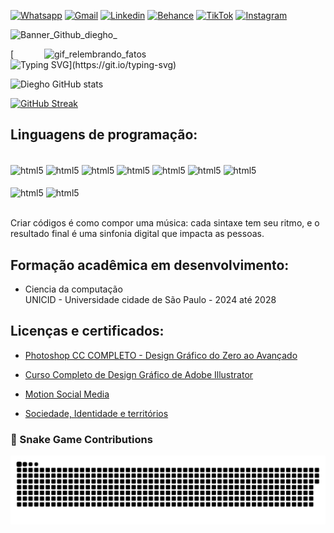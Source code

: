<!--Baixe a extensão "Auto-Open Markdown Preview" depois clique com o direito no projeto e selecione a opção "Open Preview" arraste a n



ova aba para a direita até dividir a tela em dois, agora substitua os usernames que estão nos códigos dos painéis de status, Snake animation, e workflous, onde estiver escrito “Rafa-s-s” substitua pelo seu username.
-->
<!--REDES SOCIAIS (SUBSTITUA A URL PELA URL DO SEU PERFIL)                                 -->
[![Whatsapp](https://img.shields.io/badge/Whatsapp-25D366?style=for-the-badge&logo=whatsapp&logoColor=white)](https://wa.me/5511965236102)
[![Gmail](https://img.shields.io/badge/Gmail-fd3a2d?style=for-the-badge&logo=gmail&logoColor=white)](mailto:diegho.consultoriapro@gmail.com)
[![Linkedin](https://img.shields.io/badge/LinkedIn-0077B5?style=for-the-badge&logo=linkedin&logoColor=white)](https://www.linkedin.com/in/diegho-soares/)
[![Behance](https://img.shields.io/badge/-Behance-blue?style=for-the-badge&logo=behance&logoColor=white)](https://www.behance.net/designer-pratico)
[![TikTok](https://img.shields.io/badge/tiktok-000001?style=for-the-badge&logo=tiktok&logoColor=white)](https://www.tiktok.com/@relembrando_fatos)
[![Instagram](https://img.shields.io/badge/Instagram-E4405F?style=for-the-badge&logo=instagram&logoColor=white)](https://www.instagram.com/dieghofatos/)

<!-- 
____________________________________________________________________________________________ -->

<!--BANNER                                                                                   -->
![Banner_Github_diegho_](https://github.com/diegho-dev/diegho-dev/blob/main/Banner-github_melhorado.gif)
<!-- ![Banner-github](https://github.com/user-attachments/assets/bf62d4f5-fe8b-4e96-aa7c-328d4e391919)

Gif -->
<img src="https://github.com/diegho-dev/diegho-dev/blob/main/Relembrandofatos.gif" alt="gif_relembrando_fatos" align="right" width="450" />





<!--LETREIRO                                                                               -->
[![Typing SVG](https://readme-typing-svg.herokuapp.com?font=Fira+Code&pause=1000&color=ff00b4&width=435&lines=Ol%C3%A1!+Sou+o+Diegho+Soares+dos+Santos;Tenho+21+anos.;Estudante+de+ciência+da+computa%C3%A7%C3%A3o.)](https://git.io/typing-svg)

<!-- 
____________________________________________________________________________________________ -->

<!--PAINEIS STATUS                                                                           -->
![Diegho GitHub stats](https://github-readme-stats.vercel.app/api?username=diegho-dev&show_icons=true&title_color=ffffff&icon_color=ff00b4&bg_color=0d1117&text_color=ffffff)


[![GitHub Streak](https://github-readme-streak-stats.herokuapp.com?user=diegho-dev&theme=default&background=0d1117&stroke=ffffff&ring=ffffff&fire=ff00b4&currStreakNum=01b9f9&sideNums=01b9f9&currStreakLabel=ffffff&sideLabels=ffffff&dates=01b9f9)](https://git.io/streak-stats)


<!-- 
____________________________________________________________________________________________ -->

<!-- # Portfolio: --> 

## Linguagens de programação:

<!--ICONES DE LINGUAGEM DE PROGRAMAÇÃO                                                       -->
<div style="display: inline_block"><br/>
    <img align="center" alt="html5" src="https://img.shields.io/badge/Python-3776AB?style=for-the-badge&logo=python&logoColor=white" />
    <img align="center" alt="html5" src="https://img.shields.io/badge/C%2B%2B-00599C?style=for-the-badge&logo=c%2B%2B&logoColor=white" />
    <img align="center" alt="html5" src="https://img.shields.io/badge/C-00599C?style=for-the-badge&logo=c&logoColor=white" />
    <img align="center" alt="html5" src="https://img.shields.io/badge/C%23-239120?style=for-the-badge&logo=c-sharp&logoColor=white" />
    <img align="center" alt="html5" src="https://img.shields.io/badge/CSS-239120?&style=for-the-badge&logo=css3&logoColor=white" />
    <img align="center" alt="html5" src="https://img.shields.io/badge/JavaScript-F7DF1E?style=for-the-badge&logo=javascript&logoColor=black" />
    <img align="center" alt="html5" src="https://img.shields.io/badge/HTML5-E34F26?style=for-the-badge&logo=html5&logoColor=white" />
               
</div>
<!--SEGUNDA LINHA DOS ICONES DE PROGRAMAÇÃO                                                    -->
<div style="display: inline_block"><br/>
    <img align="center" alt="html5" src="https://img.shields.io/badge/PHP-777BB4?style=for-the-badge&logo=php&logoColor=white" />
<img align="center" alt="html5" src="https://img.shields.io/badge/MySQL-00000F?style=for-the-badge&logo=mysql&logoColor=white" />

</div>
<!-- 
____________________________________________________________________________________________ -->


<br/>Criar códigos é como compor uma música: cada sintaxe tem seu ritmo, e o resultado final é uma sinfonia digital que impacta as pessoas.

<!--DIPLOMA E CERTIFICADOS, (COLOQUE OS SEUS PROJETOS AQUI)                                 -->
## Formação acadêmica em desenvolvimento:
- Ciencia da computação<br/>UNICID - Universidade cidade de São Paulo - 2024 até 2028 <br/>
## Licenças e certificados:
- [Photoshop CC COMPLETO - Design Gráfico do Zero ao Avançado](https://www.udemy.com/certificate/UC-5b26a5ab-af73-4d60-b57a-f89c34a4a7fe/)<br/>

- [Curso Completo de Design Gráfico de Adobe Illustrator](https://www.udemy.com/certificate/UC-f0ef8026-c366-4df1-adb0-fa38d917685d/)<br/>

- [Motion Social Media](https://hotmart.com/pt-br/club/design/product/1184162/certificate/5e045f04-023f-4bad-93e2-61a42a52267b-598440617/validate)<br/>

- [Sociedade, Identidade e territórios](https://certificados.cruzeirodosulvirtual.com.br/alunos/validar/72a674e4a55cf655bae2aaa440388582)<br/>
<!-- 
____________________________________________________________________________________________ -->

<!--JOGO DA COBRA                                                                            -->

### 🐍 Snake Game Contributions
![Snake animation](https://github.com/diegho-dev/diegho-dev/blob/output/github-contribution-grid-snake.svg)







<!-- 
____________________________________________________________________________________________________

My Octocat (Personalize a mascote do Github):
https://myoctocat.com/build-your-octocat/
---------------------------------------------------------------------------------------------------

Github Profile Header Generator (Crie o Banner para o Github):
https://leviarista.github.io/github-profile-header-generator/
---------------------------------------------------------------------------------------------------

Readme Typing SVG (Crie o Letreiro):
https://readme-typing-svg.herokuapp.com/demo/?lines=Ol%C3%A1!+Sou+o+Raphael+Soares+dos+Santos.;Nasci+em+25+de+Junho+de+1998;Sou+tecn%C3%B3logo+formado+em+programa%C3%A7%C3%A3o
---------------------------------------------------------------------------------------------------

GitHub Readme Streak Stats (Adicione o painel de status da conta):
https://github-readme-streak-stats.herokuapp.com/demo/

Site com 150 Badgers:
https://dev.to/envoy_/150-badges-for-github-pnk
---------------------------------------------------------------------------------------------------

Recursos para usar no readme Github 2024 (Lista de itens para a conta):
https://winter-magpie-97f.notion.site/Recursos-para-usar-no-readme-Github-2024-bff18e4041234905a6c8c1b535cb7580
---------------------------------------------------------------------------------------------------

O único perfil que tem a cobra funcionando-Luigi(LuigiGF):
https://github.com/LuigiGf

___________________________________________________________

Colocar no Readme:

![Snake animation](https://github.com/Rafa-s-s/Rafa-s-s/blob/output/github-contribution-grid-snake.svg)

Menos este de baixo:(Ele esta aqui caso precise mesmo)
[![readme](https://github-readme-stats.vercel.app/api/pin/?Rafa-s-s=your Rafa-s-s&repo=your Rafa-s-s&theme=react)](https://github.com/your Rafa-s-s/your Rafa-s-s)

___________________________________________________________

Colocar no workflows/main.yml:

name: Generate Datas

on:
  schedule: # execute every 12 hours
    - cron: "* */12 * * *"
  workflow_dispatch:

jobs:
  build:
    name: Jobs to update datas
    runs-on: ubuntu-latest
    steps:
      # Snake Animation
      - uses: Platane/snk@master
        id: snake-gif
        with:
          github_user_name: Rafa-s-s
          svg_out_path: dist/github-contribution-grid-snake.svg

      - uses: crazy-max/ghaction-github-pages@v2.1.3
        with:
          target_branch: output
          build_dir: dist
        env:
          GITHUB_TOKEN: ${{ secrets.GITHUB_TOKEN }}

___________________________________________________________________________________________________ -->
<!--Não esqueça de substituir os usernames que estão no código do workflous, Snake animation, e painéis de status da conta, onde estiver escrito “Rafa-s-s” substitua pelo seu username -->

